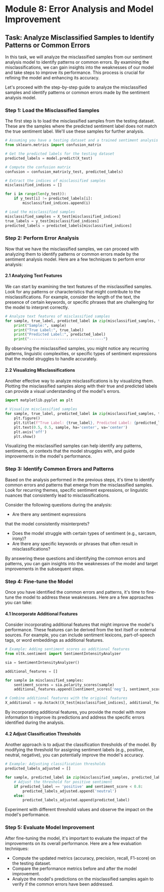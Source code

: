 # Module 8: Error Analysis and Model Improvement

## Task: Analyze Misclassified Samples to Identify Patterns or Common Errors

In this task, we will analyze the misclassified samples from our sentiment analysis model to identify patterns or common errors. By examining the misclassifications, we can gain insights into the weaknesses of our model and take steps to improve its performance. This process is crucial for refining the model and enhancing its accuracy.

Let's proceed with the step-by-step guide to analyze the misclassified samples and identify patterns or common errors made by the sentiment analysis model.

### Step 1: Load the Misclassified Samples

The first step is to load the misclassified samples from the testing dataset. These are the samples where the predicted sentiment label does not match the true sentiment label. We'll use these samples for further analysis.

```python
# Assuming you have a testing dataset and a trained sentiment analysis model
from sklearn.metrics import confusion_matrix

# Get the predicted labels for the testing dataset
predicted_labels = model.predict(X_test)

# Compute the confusion matrix
confusion = confusion_matrix(y_test, predicted_labels)

# Extract the indices of misclassified samples
misclassified_indices = []

for i in range(len(y_test)):
    if y_test[i] != predicted_labels[i]:
        misclassified_indices.append(i)

# Load the misclassified samples
misclassified_samples = X_test[misclassified_indices]
true_labels = y_test[misclassified_indices]
predicted_labels = predicted_labels[misclassified_indices]
```

### Step 2: Perform Error Analysis

Now that we have the misclassified samples, we can proceed with analyzing them to identify patterns or common errors made by the sentiment analysis model. Here are a few techniques to perform error analysis:

#### 2.1 Analyzing Text Features

We can start by examining the text features of the misclassified samples. Look for any patterns or characteristics that might contribute to the misclassifications. For example, consider the length of the text, the presence of certain keywords, or specific phrases that are challenging for the model to interpret correctly.

```python
# Analyze text features of misclassified samples
for sample, true_label, predicted_label in zip(misclassified_samples, true_labels, predicted_labels):
    print("Sample:", sample)
    print("True Label:", true_label)
    print("Predicted Label:", predicted_label)
    print("----------------------------------")
```

By observing the misclassified samples, you might notice any recurring patterns, linguistic complexities, or specific types of sentiment expressions that the model struggles to handle accurately.

#### 2.2 Visualizing Misclassifications

Another effective way to analyze misclassifications is by visualizing them. Plotting the misclassified samples along with their true and predicted labels can provide a visual understanding of the model's errors.

```python
import matplotlib.pyplot as plt

# Visualize misclassified samples
for sample, true_label, predicted_label in zip(misclassified_samples, true_labels, predicted_labels):
    plt.figure()
    plt.title(f"True Label: {true_label}, Predicted Label: {predicted_label}")
    plt.text(0.5, 0.5, sample, ha='center', va='center')
    plt.axis('off')
    plt.show()
```

Visualizing the misclassified samples can help identify any patterns, sentiments, or contexts that the model struggles with, and guide improvements in the model's performance.

### Step 3: Identify Common Errors and Patterns

Based on the analysis performed in the previous steps, it's time to identify common errors and patterns that emerge from the misclassified samples. Look for recurring themes, specific sentiment expressions, or linguistic nuances that consistently lead to misclassifications.

Consider the following questions during the analysis:

- Are there any sentiment expressions

 that the model consistently misinterprets?
- Does the model struggle with certain types of sentiment (e.g., sarcasm, irony)?
- Are there any specific keywords or phrases that often result in misclassifications?

By answering these questions and identifying the common errors and patterns, you can gain insights into the weaknesses of the model and target improvements in the subsequent steps.

### Step 4: Fine-tune the Model

Once you have identified the common errors and patterns, it's time to fine-tune the model to address these weaknesses. Here are a few approaches you can take:

#### 4.1 Incorporate Additional Features

Consider incorporating additional features that might improve the model's performance. These features can be derived from the text itself or external sources. For example, you can include sentiment lexicons, part-of-speech tags, or word embeddings as additional features.

```python
# Example: Adding sentiment scores as additional features
from nltk.sentiment import SentimentIntensityAnalyzer

sia = SentimentIntensityAnalyzer()

additional_features = []

for sample in misclassified_samples:
    sentiment_scores = sia.polarity_scores(sample)
    additional_features.append([sentiment_scores['neg'], sentiment_scores['neu'], sentiment_scores['pos']])

# Combine additional features with the original features
X_additional = np.hstack((X_test[misclassified_indices], additional_features))
```

By incorporating additional features, you provide the model with more information to improve its predictions and address the specific errors identified during the analysis.

#### 4.2 Adjust Classification Thresholds

Another approach is to adjust the classification thresholds of the model. By modifying the threshold for assigning sentiment labels (e.g., positive, neutral, negative), you can potentially improve the model's accuracy.

```python
# Example: Adjusting classification thresholds
predicted_labels_adjusted = []

for sample, predicted_label in zip(misclassified_samples, predicted_labels):
    # Adjust the threshold for positive sentiment
    if predicted_label == 'positive' and sentiment_score < 0.8:
        predicted_labels_adjusted.append('neutral')
    else:
        predicted_labels_adjusted.append(predicted_label)
```

Experiment with different threshold values and observe the impact on the model's performance.

### Step 5: Evaluate Model Improvement

After fine-tuning the model, it's important to evaluate the impact of the improvements on its overall performance. Here are a few evaluation techniques:

- Compute the updated metrics (accuracy, precision, recall, F1-score) on the testing dataset.
- Compare the performance metrics before and after the model improvement.
- Analyze the model's predictions on the misclassified samples again to verify if the common errors have been addressed.

